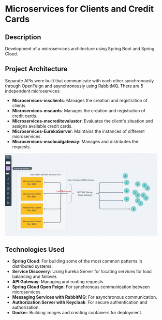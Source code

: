 # Microservices for Clients and Credit Cards

## Description
Development of a microservices architecture using Spring Boot and Spring Cloud.

## Project Architecture
Separate APIs were built that communicate with each other synchronously through OpenFeign and asynchronously using RabbitMQ. There are 5 independent microservices:
- **Microservices-msclients**: Manages the creation and registration of clients.
- **Microservices-mscards**: Manages the creation and registration of credit cards.
- **Microservices-mscreditevaluator**: Evaluates the client's situation and assigns available credit cards.
- **Microservices-EurekaServer**: Maintains the instances of different microservices.
- **Microservices-mscloudgateway**: Manages and distributes the requests.

![Project Architecture](Screenshot_20231215-213035_Samsung%20Internet.jpg)


## Technologies Used
- **Spring Cloud**: For building some of the most common patterns in distributed systems.
- **Service Discovery**: Using Eureka Server for locating services for load balancing and failover.
- **API Gateway**: Managing and routing requests.
- **Spring Cloud Open Feign**: For synchronous communication between microservices.
- **Messaging Services with RabbitMQ**: For asynchronous communication.
- **Authorization Server with Keycloak**: For secure authentication and authorization.
- **Docker**: Building images and creating containers for deployment.
